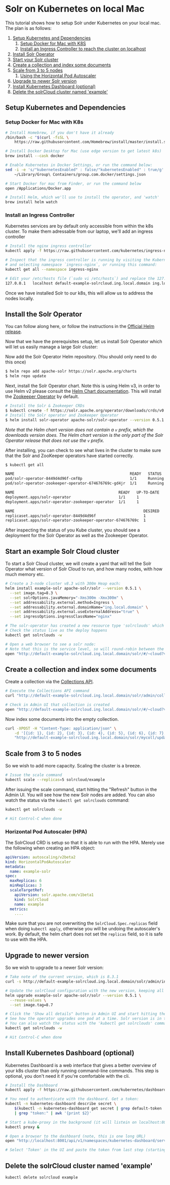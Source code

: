 <!--
    Licensed to the Apache Software Foundation (ASF) under one or more
    contributor license agreements.  See the NOTICE file distributed with
    this work for additional information regarding copyright ownership.
    The ASF licenses this file to You under the Apache License, Version 2.0
    the "License"); you may not use this file except in compliance with
    the License.  You may obtain a copy of the License at

        http://www.apache.org/licenses/LICENSE-2.0

    Unless required by applicable law or agreed to in writing, software
    distributed under the License is distributed on an "AS IS" BASIS,
    WITHOUT WARRANTIES OR CONDITIONS OF ANY KIND, either express or implied.
    See the License for the specific language governing permissions and
    limitations under the License.
 -->

# Solr on Kubernetes on local Mac

This tutorial shows how to setup Solr under Kubernetes on your local mac. The plan is as follows:

 1. [Setup Kubernetes and Dependencies](#setup-kubernetes-and-dependencies)
    1. [Setup Docker for Mac with K8S](#setup-docker-for-mac-with-k8s)
    2. [Install an Ingress Controller to reach the cluster on localhost](#install-an-ingress-controller)
 3. [Install Solr Operator](#install-the-solr-operator)
 4. [Start your Solr cluster](#start-an-example-solr-cloud-cluster)
 5. [Create a collection and index some documents](#create-a-collection-and-index-some-documents)
 6. [Scale from 3 to 5 nodes](#scale-from-3-to-5-nodes)
    1. [Using the Horizontal Pod Autoscaler](#horizontal-pod-autoscaler-hpa)
 7. [Upgrade to newer Solr version](#upgrade-to-newer-version)
 8. [Install Kubernetes Dashboard (optional)](#install-kubernetes-dashboard-optional)
 9. [Delete the solrCloud cluster named 'example'](#delete-the-solrcloud-cluster-named-example)

## Setup Kubernetes and Dependencies

### Setup Docker for Mac with K8s

```bash
# Install Homebrew, if you don't have it already
/bin/bash -c "$(curl -fsSL \
	https://raw.githubusercontent.com/Homebrew/install/master/install.sh)"

# Install Docker Desktop for Mac (use edge version to get latest k8s)
brew install --cask docker

# Enable Kubernetes in Docker Settings, or run the command below:
sed -i -e 's/"kubernetesEnabled" : false/"kubernetesEnabled" : true/g' \
    ~/Library/Group\ Containers/group.com.docker/settings.json

# Start Docker for mac from Finder, or run the command below
open /Applications/Docker.app

# Install Helm, which we'll use to install the operator, and 'watch'
brew install helm watch
```

### Install an Ingress Controller

Kubernetes services are by default only accessible from within the k8s cluster. To make them adressable from our laptop, we'll add an ingress controller

```bash
# Install the nginx ingress controller
kubectl apply -f https://raw.githubusercontent.com/kubernetes/ingress-nginx/master/deploy/static/provider/cloud/deploy.yaml

# Inspect that the ingress controller is running by visiting the Kubernetes dashboard 
# and selecting namespace `ingress-nginx`, or running this command:
kubectl get all --namespace ingress-nginx

# Edit your /etc/hosts file (`sudo vi /etc/hosts`) and replace the 127.0.0.1 line with:
127.0.0.1	localhost default-example-solrcloud.ing.local.domain ing.local.domain default-example-solrcloud-0.ing.local.domain default-example-solrcloud-1.ing.local.domain default-example-solrcloud-2.ing.local.domain dinghy-ping.localhost
```

Once we have installed Solr to our k8s, this will allow us to address the nodes locally.

## Install the Solr Operator

You can follow along here, or follow the instructions in the [Official Helm release](https://artifacthub.io/packages/helm/apache-solr/solr-operator).

Now that we have the prerequisites setup, let us install Solr Operator which will let us easily manage a large Solr cluster:

Now add the Solr Operator Helm repository. (You should only need to do this once)

```bash
$ helm repo add apache-solr https://solr.apache.org/charts
$ helm repo update
```

Next, install the Solr Operator chart. Note this is using Helm v3, in order to use Helm v2 please consult the [Helm Chart documentation](https://hub.helm.sh/charts/solr-operator/solr-operator).
This will install the [Zookeeper Operator](https://github.com/pravega/zookeeper-operator) by default.

```bash
# Install the Solr & Zookeeper CRDs
$ kubectl create -f https://solr.apache.org/operator/downloads/crds/v0.5.1/all-with-dependencies.yaml
# Install the Solr operator and Zookeeper Operator
$ helm install solr-operator apache-solr/solr-operator --version 0.5.1
```

_Note that the Helm chart version does not contain a `v` prefix, which the downloads version does. The Helm chart version is the only part of the Solr Operator release that does not use the `v` prefix._


After installing, you can check to see what lives in the cluster to make sure that the Solr and ZooKeeper operators have started correctly.
```bash
$ kubectl get all

NAME                                                   READY   STATUS             RESTARTS   AGE
pod/solr-operator-8449d4d96f-cmf8p                     1/1     Running            0          47h
pod/solr-operator-zookeeper-operator-674676769c-gd4jr  1/1     Running            0          49d

NAME                                              READY   UP-TO-DATE   AVAILABLE   AGE
deployment.apps/solr-operator                     1/1     1            1           49d
deployment.apps/solr-operator-zookeeper-operator  1/1     1            1           49d

NAME                                                         DESIRED   CURRENT   READY   AGE
replicaset.apps/solr-operator-8449d4d96f                     1         1         1       2d1h
replicaset.apps/solr-operator-zookeeper-operator-674676769c  1         1         1       49d
```

After inspecting the status of you Kube cluster, you should see a deployment for the Solr Operator as well as the Zookeeper Operator.

## Start an example Solr Cloud cluster

To start a Solr Cloud cluster, we will create a yaml that will tell the Solr Operator what version of Solr Cloud to run, and how many nodes, with how much memory etc.

```bash
# Create a 3-node cluster v8.3 with 300m Heap each:
helm install example-solr apache-solr/solr --version 0.5.1 \
  --set image.tag=8.3 \
  --set solrOptions.javaMemory="-Xms300m -Xmx300m" \
  --set addressability.external.method=Ingress \
  --set addressability.external.domainName="ing.local.domain" \
  --set addressability.external.useExternalAddress="true" \
  --set ingressOptions.ingressClassName="nginx"

# The solr-operator has created a new resource type 'solrclouds' which we can query
# Check the status live as the deploy happens
kubectl get solrclouds -w

# Open a web browser to see a solr node:
# Note that this is the service level, so will round-robin between the nodes
open "http://default-example-solrcloud.ing.local.domain/solr/#/~cloud?view=nodes"
```

## Create a collection and index some documents

Create a collection via the [Collections API](https://solr.apache.org/guide/8_8/collection-management.html#create).

```bash
# Execute the Collections API command
curl "http://default-example-solrcloud.ing.local.domain/solr/admin/collections?action=CREATE&name=mycoll&numShards=1&replicationFactor=3&maxShardsPerNode=2&collection.configName=_default"

# Check in Admin UI that collection is created
open "http://default-example-solrcloud.ing.local.domain/solr/#/~cloud?view=graph"
```

Now index some documents into the empty collection.
```bash
curl -XPOST -H "Content-Type: application/json" \
    -d '[{id: 1}, {id: 2}, {id: 3}, {id: 4}, {id: 5}, {id: 6}, {id: 7}, {id: 8}]' \
    "http://default-example-solrcloud.ing.local.domain/solr/mycoll/update/"
```

## Scale from 3 to 5 nodes

So we wish to add more capacity. Scaling the cluster is a breeze.

```bash
# Issue the scale command
kubectl scale --replicas=5 solrcloud/example
```

After issuing the scale command, start hitting the "Refresh" button in the Admin UI.
You will see how the new Solr nodes are added.
You can also watch the status via the `kubectl get solrclouds` command:

```bash
kubectl get solrclouds -w

# Hit Control-C when done
```

### Horizontal Pod Autoscaler (HPA)

The SolrCloud CRD is setup so that it is able to run with the HPA.
Merely use the following when creating an HPA object:
```yaml
apiVersion: autoscaling/v2beta2
kind: HorizontalPodAutoscaler
metadata:
  name: example-solr
spec:
  maxReplicas: 6
  minReplicas: 3
  scaleTargetRef:
    apiVersion: solr.apache.com/v1beta1
    kind: SolrCloud
    name: example
  metrics:
    ....
 ```

Make sure that you are not overwriting the `SolrCloud.Spec.replicas` field when doing `kubectl apply`,
otherwise you will be undoing the autoscaler's work.
By default, the helm chart does not set the `replicas` field, so it is safe to use with the HPA.

## Upgrade to newer version

So we wish to upgrade to a newer Solr version:

```bash
# Take note of the current version, which is 8.3.1
curl -s http://default-example-solrcloud.ing.local.domain/solr/admin/info/system | grep solr-i

# Update the solrCloud configuration with the new version, keeping all previous settings and the number of nodes set by the autoscaler.
helm upgrade example-solr apache-solr/solr --version 0.5.1 \
  --reuse-values \
  --set image.tag=8.7

# Click the 'Show all details" button in Admin UI and start hitting the "Refresh" button
# See how the operator upgrades one pod at a time. Solr version is in the 'node' column
# You can also watch the status with the 'kubectl get solrclouds' command
kubectl get solrclouds -w

# Hit Control-C when done
```

## Install Kubernetes Dashboard (optional)

Kubernetes Dashboard is a web interface that gives a better overview of your k8s cluster than only running command-line commands. This step is optional, you don't need it if you're comfortable with the cli.

```bash
# Install the Dashboard
kubectl apply -f https://raw.githubusercontent.com/kubernetes/dashboard/v2.0.4/aio/deploy/recommended.yaml

# You need to authenticate with the dashboard. Get a token:
kubectl -n kubernetes-dashboard describe secret \
    $(kubectl -n kubernetes-dashboard get secret | grep default-token | awk '{print $1}') \
    | grep "token:" | awk '{print $2}'

# Start a kube-proxy in the background (it will listein on localhost:8001)
kubectl proxy &

# Open a browser to the dashboard (note, this is one long URL)
open "http://localhost:8001/api/v1/namespaces/kubernetes-dashboard/services/https:kubernetes-dashboard:/proxy/#/overview?namespace=default"

# Select 'Token' in the UI and paste the token from last step (starting with 'ey...')
```

## Delete the solrCloud cluster named 'example'

```bash
kubectl delete solrcloud example
```
